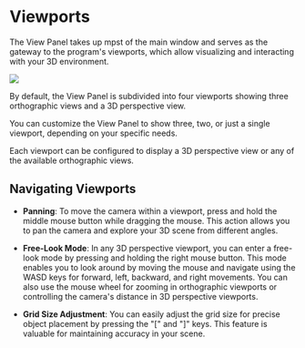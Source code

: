 # Viewports

The View Panel takes up mpst of the main window and serves as the gateway to the program's viewports, which allow visualizing and interacting with your 3D environment.

![](https://github.com/UltraEngine/Documentation/blob/master/Images/viewpanel.png?raw=true)

By default, the View Panel is subdivided into four viewports showing three orthographic views and a 3D perspective view.

You can customize the View Panel to show three, two, or just a single viewport, depending on your specific needs.

Each viewport can be configured to display a 3D perspective view or any of the available orthographic views.

## Navigating Viewports

- **Panning**: To move the camera within a viewport, press and hold the middle mouse button while dragging the mouse. This action allows you to pan the camera and explore your 3D scene from different angles.

- **Free-Look Mode**: In any 3D perspective viewport, you can enter a free-look mode by pressing and holding the right mouse button. This mode enables you to look around by moving the mouse and navigate using the WASD keys for forward, left, backward, and right movements. You can also use the mouse wheel for zooming in orthographic viewports or controlling the camera's distance in 3D perspective viewports.

- **Grid Size Adjustment**: You can easily adjust the grid size for precise object placement by pressing the "[" and "]" keys. This feature is valuable for maintaining accuracy in your scene.
